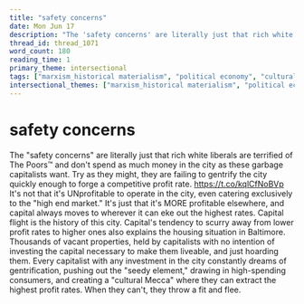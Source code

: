 ```yaml
---
title: "safety concerns"
date: Mon Jun 17
description: "The 'safety concerns' are literally just that rich white liberals are terrified of The Poors™️ and don't spend as much money in the city as these garbage..."
thread_id: thread_1071
word_count: 180
reading_time: 1
primary_theme: intersectional
tags: ["marxism_historical materialism", "political economy", "cultural criticism"]
intersectional_themes: ["marxism_historical materialism", "political economy", "cultural criticism"]
---
```


# safety concerns

The "safety concerns" are literally just that rich white liberals are terrified of The Poors™️ and don't spend as much money in the city as these garbage capitalists want. Try as they might, they are failing to gentrify the city quickly enough to forge a competitive profit rate. https://t.co/kqlCfNoBVp It's not that it's UNprofitable to operate in the city, even catering exclusively to the "high end market." It's just that it's MORE profitable elsewhere, and capital always moves to wherever it can eke out the highest rates. Capital flight is the history of this city. Capital's tendency to scurry away from lower profit rates to higher ones also explains the housing situation in Baltimore. Thousands of vacant properties, held by capitalists with no intention of investing the capital necessary to make them liveable, and just hoarding them. Every capitalist with any investment in the city constantly dreams of gentrification, pushing out the "seedy element," drawing in high-spending consumers, and creating a "cultural Mecca" where they can extract the highest profit rates. When they can't, they throw a fit and flee.
